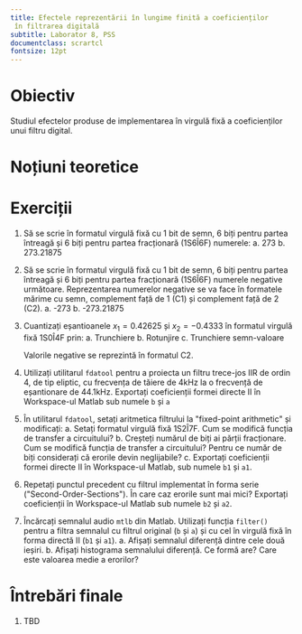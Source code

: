 ```yaml
---
title: Efectele reprezentării în lungime finită a coeficienților
 în filtrarea digitală
subtitle: Laborator 8, PSS
documentclass: scrartcl
fontsize: 12pt
---
```


# Obiectiv

Studiul efectelor produse de implementarea în virgulă fixă a coeficienților
unui filtru digital.

# Noțiuni teoretice


# Exerciții

1. Să se scrie în formatul virgulă fixă cu 1 bit de semn, 6 biți pentru partea întreagă
și 6 biți pentru partea fracționară (1S6Î6F) numerele:
    a. 273
    b. 273.21875

1. Să se scrie în formatul virgulă fixă cu 1 bit de semn, 6 biți pentru partea întreagă
și 6 biți pentru partea fracționară (1S6Î6F) numerele negative următoare. 
Reprezentarea numerelor negative se va face în formatele mărime cu semn,
complement față de 1 (C1) și complement față de 2 (C2).
    a. -273
    b. -273.21875
    
1. Cuantizați eșantioanele $x_1 = 0.42625$ și $x_2 = -0.4333$ 
în formatul virgulă fixă 1S0Î4F prin:
    a. Trunchiere
    b. Rotunjire
    c. Trunchiere semn-valoare
    
    Valorile negative se reprezintă în formatul C2.
    
3. Utilizați utilitarul `fdatool` pentru a proiecta un filtru trece-jos IIR 
de ordin 4, de tip eliptic, cu frecvența de tăiere de 4kHz la 
o frecvență de eșantionare de 44.1kHz. Exportați coeficienții 
formei directe II în Workspace-ul Matlab sub numele `b` și `a`

4. În utilitarul `fdatool`, setați aritmetica filtrului la 
"fixed-point arithmetic" și modificați:
    a. Setați formatul virgulă fixă 1S2Î7F. 
    Cum se modifică funcția de transfer a circuitului? 
    b. Creșteți numărul de biți ai părții fracționare. 
    Cum se modifică funcția de transfer a circuitului? 
    Pentru ce număr de biți considerați că erorile devin neglijabile?
    c. Exportați coeficienții formei directe II 
    în Workspace-ul Matlab, sub numele `b1` și `a1`.

5. Repetați punctul precedent cu filtrul implementat în forma serie
("Second-Order-Sections"). În care caz erorile sunt mai mici? Exportați 
coeficienții în Workspace-ul Matlab sub numele `b2` și `a2`.

5. Încărcați semnalul audio `mtlb` din Matlab.
Utilizați funcția `filter()` pentru a filtra semnalul cu 
filtrul original (`b` și `a`) și cu cel în virgulă fixă în
forma directă II (`b1` și `a1`). 
    a. Afișați semnalul diferență dintre cele două ieșiri.
    b. Afișați histograma semnalului diferență. Ce formă are? Care este 
    valoarea medie a erorilor?


# Întrebări finale

1. TBD
